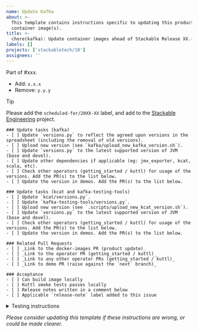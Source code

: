```yaml
---
name: Update Kafka
about: >-
  This template contains instructions specific to updating this product and/or
  container image(s).
title: >-
  chore(kafka): Update container images ahead of Stackable Release XX.(X)X
labels: []
projects: ['stackabletech/10']
assignees: ''
---
```


Part of #xxx.

<!--
This gives hints to the person doing the work.
Add/Change/Remove anything that isn't applicable anymore
-->
- Add: `x.x.x`
- Remove: `y.y.y`

> [!TIP]
> Please add the `scheduled-for/20XX-XX` label, and add to the [Stackable Engineering][1] project.
>
> [1]: https://github.com/orgs/stackabletech/projects/10

```[tasklist]
### Update tasks (kafka)
- [ ] Update `versions.py` to reflect the agreed upon versions in the spreadsheet (including the removal of old versions).
- [ ] Upload new version (see `kafka/upload_new_kafka_version.sh`).
- [ ] Update `versions.py` to the latest supported version of JVM (base and devel).
- [ ] Update other dependencies if applicable (eg: jmx_exporter, kcat, scala, etc).
- [ ] Check other operators (getting_started / kuttl) for usage of the versions. Add the PR(s) to the list below.
- [ ] Update the version in demos. Add the PR(s) to the list below.
```

<!-- todo: ensure this is the correct procedure -->
```[tasklist]
### Update tasks (kcat and kafka-testing-tools)
- [ ] Update `kcat/versions.py`.
- [ ] Update `kafka-testing-tools/versions.py`.
- [ ] Upload new version (see `.scripts/upload_new_kcat_version.sh`).
- [ ] Update `versions.py` to the latest supported version of JVM (base and devel).
- [ ] Check other operators (getting_started / kuttl) for usage of the versions. Add the PR(s) to the list below.
- [ ] Update the version in demos. Add the PR(s) to the list below.
```

```[tasklist]
### Related Pull Requests
- [ ] _Link to the docker-images PR (product update)_
- [ ] _Link to the operator PR (getting_started / kuttl)_
- [ ] _Link to any other operator PRs (getting_started / kuttl)_
- [ ] _Link to demo PR (raise against the `next` branch)_
```

<!--
Make this a regular list so it isn't easily editable from the rendered
description?
-->
```[tasklist]
### Acceptance
- [ ] Can build image locally
- [ ] Kuttl smoke tests passes locally
- [ ] Release notes written in a comment below
- [ ] Applicable `release-note` label added to this issue
```

<details>
<summary>Testing instructions</summary>

```shell
# See the latest version at https://pypi.org/project/image-tools-stackabletech/
pip install image-tools-stackabletech==0.0.12

bake --product kafka=x.y.z # where x.y.z is the new version added in this PR
bake --product kafka-testing-tools=1.0.0 # This version doesn't change

kind load docker-image docker.stackable.tech/stackable/kafka:x.y.z-stackable0.0.0-dev
kind load docker-image docker.stackable.tech/stackable/kafka-testing-tools:1.0.0-stackable0.0.0-dev

# Change directory into the kafka-operator repository and update the
# product version in tests/test-definition.yaml
./scripts/run-tests --test-suite smoke-latest # or similar
```

</details>

_Please consider updating this template if these instructions are wrong, or
could be made clearer._
